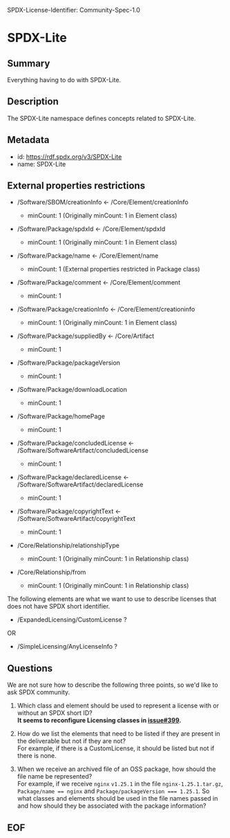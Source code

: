 SPDX-License-Identifier: Community-Spec-1.0

# SPDX-Lite

## Summary

Everything having to do with SPDX-Lite.

## Description

The SPDX-Lite namespace defines concepts related to SPDX-Lite.

## Metadata

- id: https://rdf.spdx.org/v3/SPDX-Lite
- name: SPDX-Lite

## External properties restrictions  

- /Software/SBOM/creationInfo <- /Core/Element/creationInfo  
  * minCount: 1 (Originally minCount: 1 in Element class)  
- /Software/Package/spdxId  <- /Core/Element/spdxId  
  * minCount: 1 (Originally minCount: 1 in Element class)  
- /Software/Package/name <- /Core/Element/name  
  * minCount: 1 (External properties restricted in Package class)  
- /Software/Package/comment <- /Core/Element/comment  
  * minCount: 1  
- /Software/Package/creationInfo <- /Core/Element/creationinfo  
  * minCount: 1 (Originally minCount: 1 in Element class)  
- /Software/Package/suppliedBy <- /Core/Artifact  
  * minCount: 1  
- /Software/Package/packageVersion  
  * minCount: 1  
- /Software/Package/downloadLocation  
  * minCount: 1  
- /Software/Package/homePage  
  * minCount: 1  
- /Software/Package/concludedLicense <- /Software/SoftwareArtifact/concludedLicense  
  * minCount: 1  
- /Software/Package/declaredLicense <- /Software/SoftwareArtifact/declaredLicense  
  * minCount: 1  
- /Software/Package/copyrightText <- /Software/SoftwareArtifact/copyrightText  
  * minCount: 1  

- /Core/Relationship/relationshipType
  * minCount: 1 (Originally minCount: 1 in Relationship class)  
- /Core/Relationship/from  
  * minCount: 1 (Originally minCount: 1 in Relationship class)  

The following elements are what we want to use to describe licenses that does not have SPDX short identifier.  

- /ExpandedLicensing/CustomLicense ?

OR
- /SimpleLicensing/AnyLicenseInfo ?

## Questions  

We are not sure how to describe the following three points, so we'd like to ask SPDX community.  

1. Which class and element should be used to represent a license with or without an SPDX short ID?  
**It seems to reconfigure Licensing classes in [issue#399](https://github.com/spdx/spdx-3-model/pull/399).**  

2. How do we list the elements that need to be listed if they are present in the deliverable but not if they are not?  
For example, if there is a CustomLicense, it should be listed but not if there is none.  

3. When we receive an archived file of an OSS package, how should the file name be represented?  
For example, if we receive ```nginx``` ```v1.25.1``` in the file ```nginx-1.25.1.tar.gz```, ```Package/name == nginx``` and ```Package/packageVersion === 1.25.1```. So what classes and elements should be used in the file names passed in and how should they be associated with the package information?  

## EOF  

